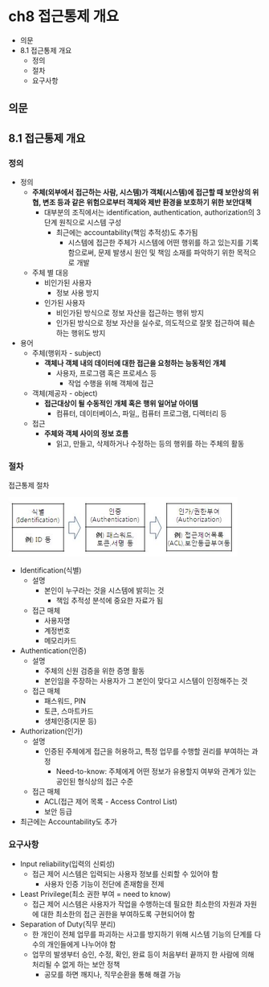 # ch8 접근통제 개요

- 의문
- 8.1 접근통제 개요
  - 정의
  - 절차
  - 요구사항

## 의문

## 8.1 접근통제 개요

### 정의

- 정의
  - **주체(외부에서 접근하는 사람, 시스템)가 객체(시스템)에 접근할 때 보안상의 위협, 변조 등과 같은 위험으로부터 객체와 제반 환경을 보호하기 위한 보안대책**
    - 대부분의 조직에서는 identification, authentication, authorization의 3단계 원칙으로 시스템 구성
      - 최근에는 accountability(책임 추적성)도 추가됨
        - 시스템에 접근한 주체가 시스템에 어떤 행위를 하고 있는지를 기록함으로써, 문제 발생시 원인 및 책임 소재를 파악하기 위한 목적으로 개발
  - 주체 별 대응
    - 비인가된 사용자
      - 정보 사용 방지
    - 인가된 사용자
      - 비인가된 방식으로 정보 자산을 접근하는 행위 방지
      - 인가된 방식으로 정보 자산을 실수로, 의도적으로 잘못 접근하여 훼손하는 행위도 방지
- 용어
  - 주체(행위자 - subject)
    - **객체나 객체 내의 데이터에 대한 접근을 요청하는 능동적인 개체**
      - 사용자, 프로그램 혹은 프로세스 등
        - 작업 수행을 위해 객체에 접근
  - 객체(제공자 - object)
    - **접근대상이 될 수동적인 개체 혹은 행위 일어날 아이템**
      - 컴퓨터, 데이터베이스, 파일,, 컴퓨터 프로그램, 디렉터리 등
  - 접근
    - **주체와 객체 사이의 정보 흐름**
      - 읽고, 만들고, 삭제하거나 수정하는 등의 행위를 하는 주체의 활동

### 절차

접근통제 절차

![](./images/ch8/access_control_process1.jpg)

- Identification(식별)
  - 설명
    - 본인이 누구라는 것을 시스템에 밝히는 것
      - 책임 추적성 분석에 중요한 자료가 됨
  - 접근 매체
    - 사용자명
    - 계정번호
    - 메모리카드
- Authentication(인증)
  - 설명
    - 주체의 신원 검증을 위한 증명 활동
    - 본인임을 주장하는 사용자가 그 본인이 맞다고 시스템이 인정해주는 것
  - 접근 매체
    - 패스워드, PIN
    - 토큰, 스마트카드
    - 생체인증(지문 등)
- Authorization(인가)
  - 설명
    - 인증된 주체에게 접근을 허용하고, 특정 업무를 수행할 권리를 부여하는 과정
      - Need-to-know: 주체에게 어떤 정보가 유용할지 여부와 관계가 있는 공인된 형식상의 접근 수준
  - 접근 매체
    - ACL(접근 제어 목록 - Access Control List)
    - 보안 등급
- 최근에는 Accountability도 추가

### 요구사항

- Input reliability(입력의 신뢰성)
  - 접근 제어 시스템은 입력되는 사용자 정보를 신뢰할 수 있어야 함
    - 사용자 인증 기능이 전단에 존재함을 전제
- Least Privilege(최소 권한 부여 = need to know)
  - 접근 제어 시스템은 사용자가 작업을 수행하는데 필요한 최소한의 자원과 자원에 대한 최소한의 접근 권한을 부여하도록 구현되어야 함
- Separation of Duty(직무 분리)
  - 한 개인이 전체 업무를 파괴하는 사고를 방지하기 위해 시스템 기능의 단계를 다수의 개인들에게 나누어야 함
  - 업무의 발생부터 승인, 수정, 확인, 완료 등이 처음부터 끝까지 한 사람에 의해 처리될 수 없게 하는 보안 정책
    - 공모를 하면 깨지나, 직무순환을 통해 해결 가능
